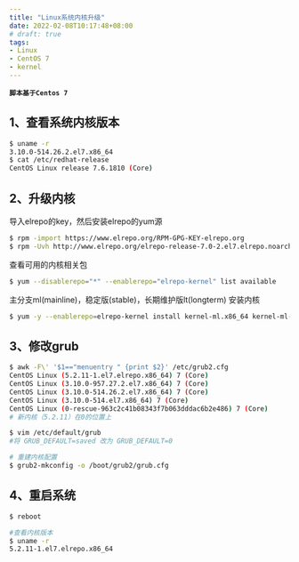 ```yaml
---
title: "Linux系统内核升级"
date: 2022-02-08T10:17:48+08:00
# draft: true
tags:
- Linux
- CentOS 7
- kernel
---
```


**`脚本基于Centos 7`**

## 1、查看系统内核版本
```bash
$ uname -r
3.10.0-514.26.2.el7.x86_64
$ cat /etc/redhat-release 
CentOS Linux release 7.6.1810 (Core)
```

## 2、升级内核
导入elrepo的key，然后安装elrepo的yum源
```bash
$ rpm -import https://www.elrepo.org/RPM-GPG-KEY-elrepo.org
$ rpm -Uvh http://www.elrepo.org/elrepo-release-7.0-2.el7.elrepo.noarch.rpm
```
查看可用的内核相关包
```bash
$ yum --disablerepo="*" --enablerepo="elrepo-kernel" list available
```
主分支ml(mainline)，稳定版(stable)，长期维护版lt(longterm)
安装内核
```bash
$ yum -y --enablerepo=elrepo-kernel install kernel-ml.x86_64 kernel-ml-devel.x86_64
```

## 3、修改grub
```bash
$ awk -F\' '$1=="menuentry " {print $2}' /etc/grub2.cfg
CentOS Linux (5.2.11-1.el7.elrepo.x86_64) 7 (Core)
CentOS Linux (3.10.0-957.27.2.el7.x86_64) 7 (Core)
CentOS Linux (3.10.0-514.26.2.el7.x86_64) 7 (Core)
CentOS Linux (3.10.0-514.el7.x86_64) 7 (Core)
CentOS Linux (0-rescue-963c2c41b08343f7b063dddac6b2e486) 7 (Core)
# 新内核（5.2.11）在0的位置上

$ vim /etc/default/grub
#将 GRUB_DEFAULT=saved 改为 GRUB_DEFAULT=0

# 重建内核配置
$ grub2-mkconfig -o /boot/grub2/grub.cfg
```

## 4、重启系统
```bash
$ reboot

#查看内核版本
$ uname -r
5.2.11-1.el7.elrepo.x86_64
```